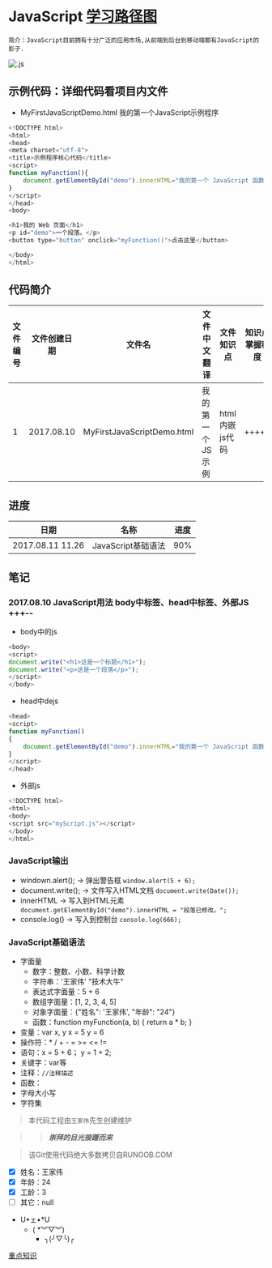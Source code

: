 # JavaScript [学习路径图](http://www.runoob.com/js/js-tutorial.html)

	简介：JavaScript目前拥有十分广泛的应用市场,从前端到后台到移动端都有JavaScript的影子.

![.js](https://timgsa.baidu.com/timg?image&quality=80&size=b9999_10000&sec=1502362556655&di=75e8e85c7a65c2ab4c0c449788678409&imgtype=0&src=http%3A%2F%2Fs5.51cto.com%2Fwyfs02%2FM02%2F8C%2FC0%2FwKioL1h3KO2wDLl_AADTxc8C9A8345.jpg "JS炫酷logo")


## 示例代码：详细代码看项目内文件
* MyFirstJavaScriptDemo.html 我的第一个JavaScript示例程序<!DOCTYPE html>
```JavaScript
<!DOCTYPE html>
<html>
<head>
<meta charset="utf-8"> 
<title>示例程序核心代码</title> 
<script>
function myFunction(){
	document.getElementById("demo").innerHTML="我的第一个 JavaScript 函数";
}
</script>
</head>
<body>

<h1>我的 Web 页面</h1>
<p id="demo">一个段落。</p>
<button type="button" onclick="myFunction()">点击这里</button>

</body>
</html>
```

## 代码简介
|文件编号|文件创建日期|文件名|文件中文翻译|文件知识点|知识点掌握程度|
|---|---|---|---|---|----|
|1|2017.08.10|MyFirstJavaScriptDemo.html|我的第一个JS示例|html内嵌js代码|+++++|

## 进度
|日期|名称|进度|
|---|---|---|
|2017.08.11 11.26| JavaScript基础语法| 90%|

## 笔记
### 2017.08.10 JavaScript用法 body中标签、head中标签、外部JS +++--
* body中的js
```JavaScript
<body>
<script>
document.write("<h1>这是一个标题</h1>");
document.write("<p>这是一个段落</p>");
</script>
</body>
```
* head中dejs
```JavaScript
<head>
<script>
function myFunction()
{
    document.getElementById("demo").innerHTML="我的第一个 JavaScript 函数";
}
</script>
</head>
```
* 外部js
```JavaScript
<!DOCTYPE html>
<html>
<body>
<script src="myScript.js"></script>
</body>
</html>
```

### JavaScript输出
* windown.alert(); -> 弹出警告框
``` window.alert(5 + 6); ```
* document.write(); -> 文件写入HTML文档
``` document.write(Date()); ```
* innerHTML -> 写入到HTML元素
``` document.getElementById("demo").innerHTML = "段落已修改。"; ```
* console.log() -> 写入到控制台
``` console.log(666); ```

### JavaScript基础语法
* 字面量  
	* 数字：整数、小数、科学计数
	* 字符串：'王家伟' "技术大牛"
	* 表达式字面量：5 + 6
	* 数组字面量：[1, 2, 3, 4, 5]
	* 对象字面量：{"姓名": '王家伟', "年龄": "24"}
	* 函数：function myFunction(a, b) { return a * b; }
* 变量：var x, y x = 5 y = 6
* 操作符：* / + - = >= <= != 
* 语句：x = 5 + 6； y = 1 + 2;
* 关键字：var等
* 注释：```//注释描述```
* 函数：
* 字母大小写
* 字符集



> 本代码工程由`王家伟`先生创建维护

>> ***崇拜的目光接踵而来***

> 该Git使用代码绝大多数拷贝自RUNOOB.COM

- [x] 姓名：王家伟
- [x] 年龄：24 
- [x] 工龄：3
- [ ] 其它：null

* U•ェ•*U
	* ( *︾▽︾)
		* ╮(╯▽╰)╭

[重点知识](#笔记)
